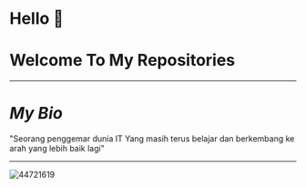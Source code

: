 # Hello 👋
# Welcome To My Repositories
-----------------
# _My Bio_
"Seorang penggemar dunia IT Yang masih terus belajar dan berkembang ke arah yang lebih baik lagi"

------------------

![44721619](https://user-images.githubusercontent.com/44721619/192132912-48cc4f8a-ad29-4259-8f4b-5ad490071928.png)
